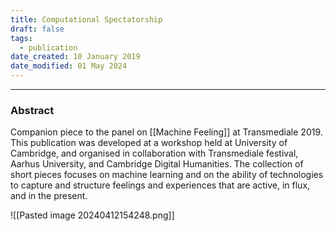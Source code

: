 ```yaml
---
title: Computational Spectatorship
draft: false
tags:
  - publication
date_created: 10 January 2019
date_modified: 01 May 2024
---
```

---

### Abstract

Companion piece to the panel on [[Machine Feeling]] at Transmediale 2019. This publication was developed at a workshop held at University of Cambridge, and organised in collaboration with Transmediale festival, Aarhus University, and Cambridge Digital Humanities. The collection of short pieces focuses on machine learning and on the ability of technologies to capture and structure feelings and experiences that are active, in flux, and in the present.

![[Pasted image 20240412154248.png]]